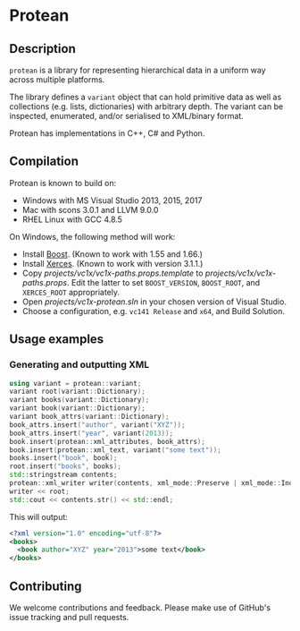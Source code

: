 # Protean #

## Description ##

`protean` is a library for representing hierarchical data in a uniform way across multiple platforms.

The library defines a `variant` object that can hold primitive data as well as collections (e.g. lists, dictionaries) with arbitrary depth. The variant can be inspected, enumerated, and/or serialised to XML/binary format.

Protean has implementations in C++, C# and Python.

## Compilation ##

Protean is known to build on:

- Windows with MS Visual Studio 2013, 2015, 2017
- Mac with scons 3.0.1 and LLVM 9.0.0
- RHEL Linux with GCC 4.8.5

On Windows, the following method will work:

- Install [Boost](http://www.boost.org/). (Known to work with 1.55 and 1.66.)
- Install [Xerces](http://xerces.apache.org/). (Known to work with version 3.1.1.)
- Copy _projects/vc1x/vc1x-paths.props.template_ to _projects/vc1x/vc1x-paths.props_. Edit the latter to set `BOOST_VERSION`, `BOOST_ROOT`, and `XERCES_ROOT` appropriately.
- Open _projects/vc1x-protean.sln_ in your chosen version of Visual Studio.
- Choose a configuration, e.g. `vc141 Release` and `x64`, and Build Solution.

## Usage examples ##

### Generating and outputting XML ###

```cpp
using variant = protean::variant;
variant root(variant::Dictionary);
variant books(variant::Dictionary);
variant book(variant::Dictionary);
variant book_attrs(variant::Dictionary);
book_attrs.insert("author", variant("XYZ"));
book_attrs.insert("year", variant(2013));
book.insert(protean::xml_attributes, book_attrs);
book.insert(protean::xml_text, variant("some text"));
books.insert("book", book);
root.insert("books", books);
std::stringstream contents;
protean::xml_writer writer(contents, xml_mode::Preserve | xml_mode::Indent);
writer << root;
std::cout << contents.str() << std::endl;
```

This will output:

```xml
<?xml version="1.0" encoding="utf-8"?>
<books>
  <book author="XYZ" year="2013">some text</book>
</books>
```

## Contributing ##

We welcome contributions and feedback. Please make use of GitHub's issue tracking and pull requests.
